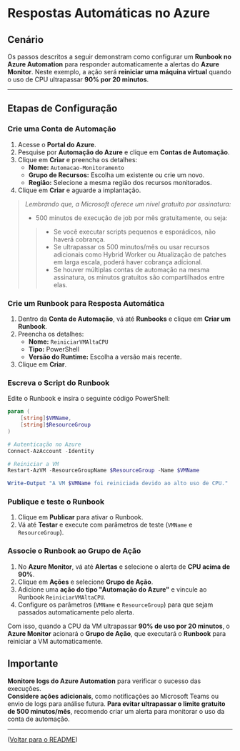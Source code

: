 # Respostas Automáticas no Azure

## Cenário

Os passos descritos a seguir demonstram como configurar um **Runbook no Azure Automation** para responder automaticamente a alertas do **Azure Monitor**. Neste exemplo, a ação será **reiniciar uma máquina virtual** quando o uso de CPU ultrapassar **90% por 20 minutos**.

---

## Etapas de Configuração

### **Crie uma Conta de Automação**
1. Acesse o **Portal do Azure**.
2. Pesquise por **Automação do Azure** e clique em **Contas de Automação**.
3. Clique em **Criar** e preencha os detalhes:
   - **Nome:** `Automacao-Monitoramento`
   - **Grupo de Recursos:** Escolha um existente ou crie um novo.
   - **Região:** Selecione a mesma região dos recursos monitorados.
4. Clique em **Criar** e aguarde a implantação.

> *Lembrando que, a Microsoft oferece um nível gratuito por assinatura:*
> - 500 minutos de execução de job por mês gratuitamente, ou seja:
>> - Se você executar scripts pequenos e esporádicos, não haverá cobrança.
>> - Se ultrapassar os 500 minutos/mês ou usar recursos adicionais como Hybrid Worker ou Atualização de patches em larga escala, poderá haver cobrança adicional.
>> - Se houver múltiplas contas de automação na mesma assinatura, os minutos gratuitos são compartilhados entre elas.

### **Crie um Runbook para Resposta Automática**
1. Dentro da **Conta de Automação**, vá até **Runbooks** e clique em **Criar um Runbook**.
2. Preencha os detalhes:
   - **Nome:** `ReiniciarVMAltaCPU`
   - **Tipo:** PowerShell
   - **Versão do Runtime:** Escolha a versão mais recente.
3. Clique em **Criar**.

### **Escreva o Script do Runbook**
Edite o Runbook e insira o seguinte código PowerShell:

```powershell
param (
    [string]$VMName,
    [string]$ResourceGroup
)

# Autenticação no Azure
Connect-AzAccount -Identity

# Reiniciar a VM
Restart-AzVM -ResourceGroupName $ResourceGroup -Name $VMName

Write-Output "A VM $VMName foi reiniciada devido ao alto uso de CPU."
```

### **Publique e teste o Runbook**
1. Clique em **Publicar** para ativar o Runbook.
2. Vá até **Testar** e execute com parâmetros de teste (`VMName` e `ResourceGroup`).

### **Associe o Runbook ao Grupo de Ação**
1. No **Azure Monitor**, vá até **Alertas** e selecione o alerta de **CPU acima de 90%**.
2. Clique em **Ações** e selecione **Grupo de Ação**.
3. Adicione uma **ação do tipo "Automação do Azure"** e vincule ao Runbook `ReiniciarVMAltaCPU`.
4. Configure os parâmetros (`VMName` e `ResourceGroup`) para que sejam passados automaticamente pelo alerta.

Com isso, quando a CPU da VM ultrapassar **90% de uso por 20 minutos**, o **Azure Monitor** acionará o **Grupo de Ação**, que executará o **Runbook** para reiniciar a VM automaticamente.

## Importante
**Monitore logs do Azure Automation** para verificar o sucesso das execuções.  
**Considere ações adicionais**, como notificações ao Microsoft Teams ou envio de logs para análise futura.
**Para evitar ultrapassar o limite gratuito de 500 minutos/mês**, recomendo criar um alerta para monitorar o uso da conta de automação.

---
([Voltar para o README](https://github.com/jardelsantos78/desafio-az-104-monitoramento/tree/main))
